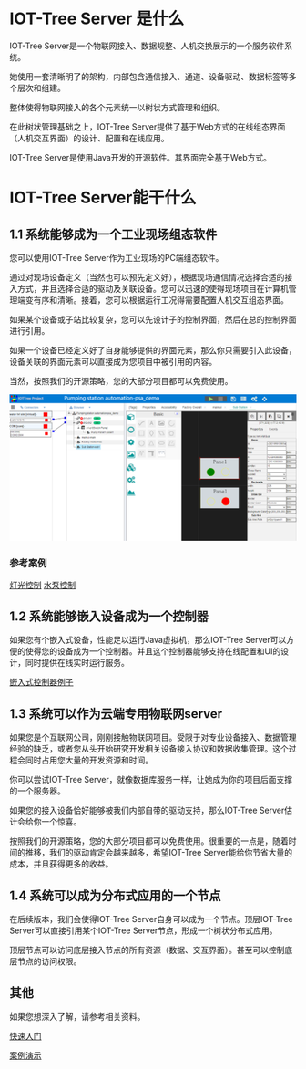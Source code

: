 IOT-Tree Server 是什么
==
IOT-Tree Server是一个物联网接入、数据规整、人机交换展示的一个服务软件系统。

她使用一套清晰明了的架构，内部包含通信接入、通道、设备驱动、数据标签等多个层次和组建。

整体使得物联网接入的各个元素统一以树状方式管理和组织。

在此树状管理基础之上，IOT-Tree Server提供了基于Web方式的在线组态界面（人机交互界面）的设计、配置和在线应用。

IOT-Tree Server是使用Java开发的开源软件。其界面完全基于Web方式。

IOT-Tree Server能干什么
==

## 1.1 系统能够成为一个工业现场组态软件

您可以使用IOT-Tree Server作为工业现场的PC端组态软件。

通过对现场设备定义（当然也可以预先定义好），根据现场通信情况选择合适的接入方式，并且选择合适的驱动及关联设备。您可以迅速的使得现场项目在计算机管理端变有序和清晰。接着，您可以根据运行工况得需要配置人机交互组态界面。

如果某个设备或子站比较复杂，您可以先设计子的控制界面，然后在总的控制界面进行引用。

如果一个设备已经定义好了自身能够提供的界面元素，那么你只需要引入此设备，设备关联的界面元素可以直接成为您项目中被引用的内容。

当然，按照我们的开源策略，您的大部分项目都可以免费使用。

<img src="doc/img/prj3.png">

### 参考案例
[灯光控制][lamp_demo]   [水泵控制][pump_demo]


[pump_demo]:./doc/case/example_psd.md
[lamp_demo]:./doc/case/example_lamp_demo.md

## 1.2 系统能够嵌入设备成为一个控制器

如果您有个嵌入式设备，性能足以运行Java虚拟机，那么IOT-Tree Server可以方便的使得您的设备成为一个控制器。并且这个控制器能够支持在线配置和UI的设计，同时提供在线实时运行服务。

[嵌入式控制器例子][embed_ctrl_demo]  

[embed_ctrl_demo]:./doc/case/example_embed_demo.md

## 1.3 系统可以作为云端专用物联网server

如果您是个互联网公司，刚刚接触物联网项目。受限于对专业设备接入、数据管理经验的缺乏，或者您从头开始研究开发相关设备接入协议和数据收集管理。这个过程会同时占用您大量的开发资源和时间。

你可以尝试IOT-Tree Server，就像数据库服务一样，让她成为你的项目后面支撑的一个服务器。

如果您的接入设备恰好能够被我们内部自带的驱动支持，那么IOT-Tree Server估计会给你一个惊喜。

按照我们的开源策略，您的大部分项目都可以免费使用。很重要的一点是，随着时间的推移，我们的驱动肯定会越来越多，希望IOT-Tree Server能给你节省大量的成本，并且获得更多的收益。

## 1.4 系统可以成为分布式应用的一个节点

在后续版本，我们会使得IOT-Tree Server自身可以成为一个节点。顶层IOT-Tree Server可以直接引用某个IOT-Tree Server节点，形成一个树状分布式应用。

顶层节点可以访问底层接入节点的所有资源（数据、交互界面）。甚至可以控制底层节点的访问权限。



## 其他

如果您想深入了解，请参考相关资料。



[快速入门][quick_link]

[案例演示][demo_link]

 [quick_link]: ./doc/quick/index.md
 [demo_link]: ./doc/case/index.md